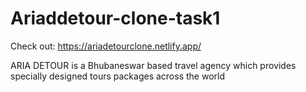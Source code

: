 # Ariaddetour-clone-task1

Check out: https://ariadetourclone.netlify.app/

ARIA DETOUR is a Bhubaneswar based travel agency which provides specially designed tours packages across the world
